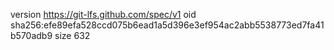 version https://git-lfs.github.com/spec/v1
oid sha256:efe89efa528ccd075b6ead1a5d396e3ef954ac2abb5538773ed7fa41b570adb9
size 632
